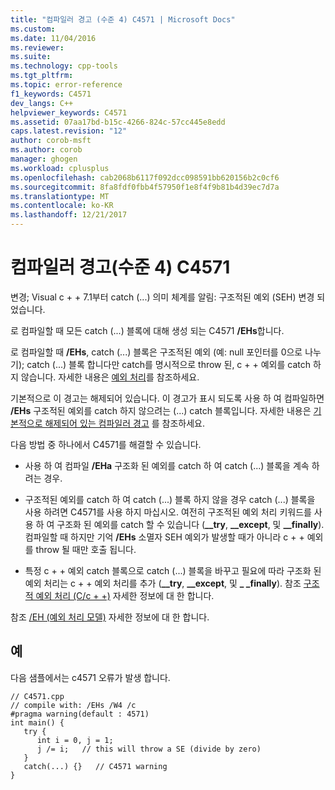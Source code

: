 ```yaml
---
title: "컴파일러 경고 (수준 4) C4571 | Microsoft Docs"
ms.custom: 
ms.date: 11/04/2016
ms.reviewer: 
ms.suite: 
ms.technology: cpp-tools
ms.tgt_pltfrm: 
ms.topic: error-reference
f1_keywords: C4571
dev_langs: C++
helpviewer_keywords: C4571
ms.assetid: 07aa17bd-b15c-4266-824c-57cc445e8edd
caps.latest.revision: "12"
author: corob-msft
ms.author: corob
manager: ghogen
ms.workload: cplusplus
ms.openlocfilehash: cab2068b6117f092dcc098591bb620156b2c0cf6
ms.sourcegitcommit: 8fa8fdf0fbb4f57950f1e8f4f9b81b4d39ec7d7a
ms.translationtype: MT
ms.contentlocale: ko-KR
ms.lasthandoff: 12/21/2017
---
```

# <a name="compiler-warning-level-4-c4571"></a>컴파일러 경고(수준 4) C4571
변경; Visual c + + 7.1부터 catch (...) 의미 체계를 알림: 구조적된 예외 (SEH) 변경 되었습니다.  
  
 로 컴파일할 때 모든 catch (...) 블록에 대해 생성 되는 C4571 **/EHs**합니다.  
  
 로 컴파일할 때 **/EHs**, catch (...) 블록은 구조적된 예외 (예: null 포인터를 0으로 나누기); catch (...) 블록 합니다만 catch를 명시적으로 throw 된, c + + 예외를 catch 하지 않습니다.  자세한 내용은 [예외 처리](../../cpp/exception-handling-in-visual-cpp.md)를 참조하세요.  
  
 기본적으로 이 경고는 해제되어 있습니다.  이 경고가 표시 되도록 사용 하 여 컴파일하면 **/EHs** 구조적된 예외를 catch 하지 않으려는 (...) catch 블록입니다.  자세한 내용은 [기본적으로 해제되어 있는 컴파일러 경고](../../preprocessor/compiler-warnings-that-are-off-by-default.md) 를 참조하세요.  
  
 다음 방법 중 하나에서 C4571를 해결할 수 있습니다.  
  
-   사용 하 여 컴파일 **/EHa** 구조화 된 예외를 catch 하 여 catch (...) 블록을 계속 하려는 경우.  
  
-   구조적된 예외를 catch 하 여 catch (...) 블록 하지 않을 경우 catch (...) 블록을 사용 하려면 C4571를 사용 하지 마십시오.  여전히 구조적된 예외 처리 키워드를 사용 하 여 구조화 된 예외를 catch 할 수 있습니다 (**__try**, **__except**, 및 **__finally**).  컴파일할 때 하지만 기억 **/EHs** 소멸자 SEH 예외가 발생할 때가 아니라 c + + 예외를 throw 될 때만 호출 됩니다.  
  
-   특정 c + + 예외 catch 블록으로 catch (...) 블록을 바꾸고 필요에 따라 구조화 된 예외 처리는 c + + 예외 처리를 추가 (**__try**, **__except**, 및 **_ _finally**).  참조 [구조적 예외 처리 (C/c + +)](../../cpp/structured-exception-handling-c-cpp.md) 자세한 정보에 대 한 합니다.  
  
 참조 [/EH (예외 처리 모델)](../../build/reference/eh-exception-handling-model.md) 자세한 정보에 대 한 합니다.  
  
## <a name="example"></a>예  
 다음 샘플에서는 c4571 오류가 발생 합니다.  
  
```  
// C4571.cpp  
// compile with: /EHs /W4 /c  
#pragma warning(default : 4571)  
int main() {  
   try {  
      int i = 0, j = 1;  
      j /= i;   // this will throw a SE (divide by zero)  
   }  
   catch(...) {}   // C4571 warning  
}  
```